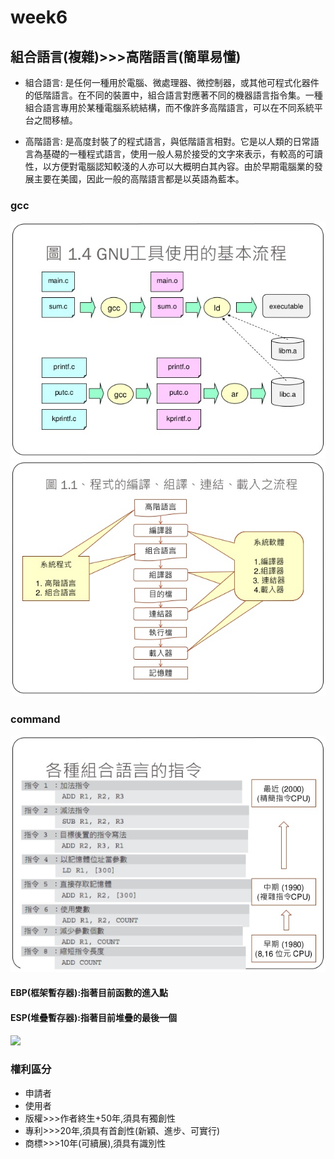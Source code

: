 # week6
## 組合語言(複雜)>>>高階語言(簡單易懂)

* 組合語言: 
是任何一種用於電腦、微處理器、微控制器，或其他可程式化器件的低階語言。在不同的裝置中，組合語言對應著不同的機器語言指令集。一種組合語言專用於某種電腦系統結構，而不像許多高階語言，可以在不同系統平台之間移植。

* 高階語言: 
是高度封裝了的程式語言，與低階語言相對。它是以人類的日常語言為基礎的一種程式語言，使用一般人易於接受的文字來表示，有較高的可讀性，以方便對電腦認知較淺的人亦可以大概明白其內容。由於早期電腦業的發展主要在美國，因此一般的高階語言都是以英語為藍本。

### gcc
![](https://github.com/hung890202/sp109b/blob/main/note/picture/gcc.jpg)
![](https://github.com/hung890202/sp109b/blob/main/note/picture/流程圖.jpeg)
### command
![](https://github.com/hung890202/sp109b/blob/main/note/picture/command.jpg)

#### EBP(框架暫存器):指著目前函數的進入點
#### ESP(堆疊暫存器):指著目前堆疊的最後一個
![](chttps://github.com/hung890202/sp109b/blob/main/note/picture/ebp.png)

### 權利區分
* 申請者
* 使用者
* 版權>>>作者終生+50年,須具有獨創性
* 專利>>>20年,須具有首創性(新穎、進步、可實行)
* 商標>>>10年(可續展),須具有識別性
